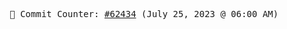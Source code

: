 <p align="center">
    <samp>
        📮 Commit Counter: <a href="https://github.com/Javascript-void0/Javascript-void0/commits/main">#62434</a> (July 25, 2023 @ 06:00 AM)
    </samp>
</p>